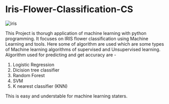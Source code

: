# Iris-Flower-Classification-CS


![iris](https://github.com/Gauriswagh/Iris-Flower-Classification-CS/assets/158807937/4c10fd10-3f9e-4548-a88a-5e2b02b8468f)

This Project is thorugh application of machine learning with python programming. 
It focuses on IRIS flower classification using Machine Learning and tools. 
Here some of algorithm are used which are some types of Machine learning algorithms of supervised and Unsupervised learning. 
Algorithm used for predicting and get accuracy are -
1. Logistic Regression
2. Dicision tree classifier
3. Random Forest
4. SVM
5. K nearest classifier (KNN)

This is easy and understable for machine learning staters.
